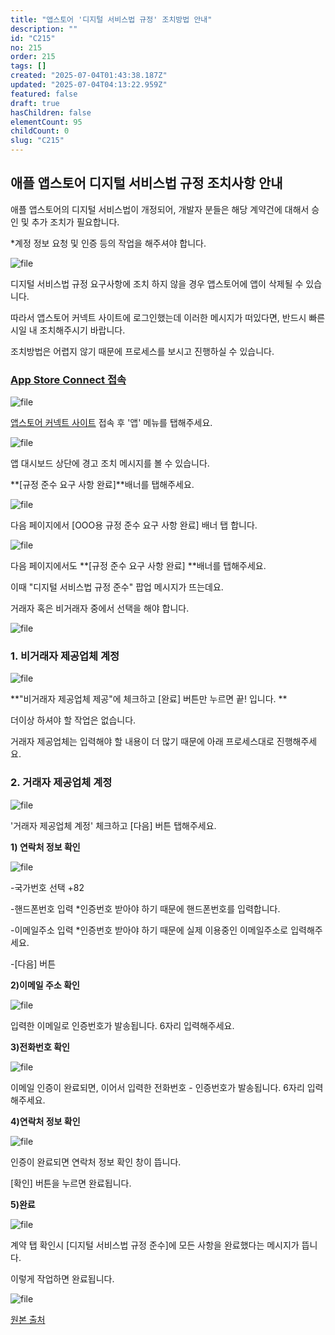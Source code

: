 ```yaml
---
title: "앱스토어 '디지털 서비스법 규정' 조치방법 안내"
description: ""
id: "C215"
no: 215
order: 215
tags: []
created: "2025-07-04T01:43:38.187Z"
updated: "2025-07-04T04:13:22.959Z"
featured: false
draft: true
hasChildren: false
elementCount: 95
childCount: 0
slug: "C215"
---
```


## 애플 앱스토어 디지털 서비스법 규정 조치사항 안내



애플 앱스토어의 디지털 서비스법이 개정되어, 개발자 분들은 해당 계약건에 대해서 승인 및 추가 조치가 필요합니다.

*계정 정보 요청 및 인증 등의 작업을 해주셔야 합니다.

![file](/images/95efdf0a5a0fb32e2e0e5e45c9e40060.jpg)

디지털 서비스법 규정 요구사항에 조치 하지 않을 경우 앱스토어에 앱이 삭제될 수 있습니다.

따라서 앱스토어 커넥트 사이트에 로그인했는데 이러한 메시지가 떠있다면, 반드시 빠른 시일 내 조치해주시기 바랍니다.

조치방법은 어렵지 않기 때문에 프로세스를 보시고 진행하실 수 있습니다.



### [App Store Connect  접속](https://appstoreconnect.apple.com/)



![file](/images/433cefc15d102bd6aec0a8b54e31fb23.jpg)

[앱스토어 커넥트 사이트](https://appstoreconnect.apple.com/) 접속 후 '앱' 메뉴를 탭해주세요.



![file](/images/902f790f16d377cfb7875c344be13e7a.jpg)

앱 대시보드 상단에 경고 조치 메시지를 볼 수 있습니다. 

**[규정 준수 요구 사항 완료]**배너를 탭해주세요.



![file](/images/1b5b18b912b81fa473667385133284e2.jpg)

다음 페이지에서 [OOO용 규정 준수 요구 사항 완료] 배너 탭 합니다.



![file](/images/ca15ee58ffbf8bc9dc612e2ea105e701.jpg)

다음 페이지에서도 **[규정 준수 요구 사항 완료] **배너를 탭해주세요.

이때 "디지털 서비스법 규정 준수" 팝업 메시지가 뜨는데요.

거래자 혹은 비거래자 중에서 선택을 해야 합니다.

![file](/images/a847b3271bdf131472d1c60abf2f720c.jpg)



### 1. 비거래자 제공업체 계정



![file](/images/f8d208f819892cf542cabe3fbf8d97bc.jpg)

**"비거래자 제공업체 제공"에 체크하고 [완료] 버튼만 누르면 끝! 입니다. **

더이상 하셔야 할 작업은 없습니다.

거래자 제공업체는 입력해야 할 내용이 더 많기 때문에 아래 프로세스대로 진행해주세요.



### 2. 거래자 제공업체 계정



![file](/images/b60c93c3a591c83eebfa53454e5618ac.jpg)

'거래자 제공업체 계정' 체크하고 [다음] 버튼 탭해주세요.



**1) 연락처 정보 확인**

![file](/images/6e988e0f45be296088ffe3b6d93ca139.jpg)

-국가번호 선택 +82

-핸드폰번호 입력 *인증번호 받아야 하기 때문에 핸드폰번호를 입력합니다.

-이메일주소 입력 *인증번호 받아야 하기 때문에 실제 이용중인 이메일주소로 입력해주세요.

-[다음] 버튼



**2)이메일 주소 확인**

![file](/images/bbe9b437a990cddd0c3fdbd7c657aa58.jpg)

입력한 이메일로 인증번호가 발송됩니다. 6자리 입력해주세요.



**3)전화번호 확인**

![file](/images/5b9504d8d4f9b41124124b41128007f5.jpg)

이메일 인증이 완료되면, 이어서 입력한 전화번호 - 인증번호가 발송됩니다. 6자리 입력해주세요.



**4)연락처 정보 확인**

![file](/images/0897c654c9d12a41b156e945a62509e6.jpg)

인증이 완료되면 연락처 정보 확인 창이 뜹니다.

[확인] 버튼을 누르면 완료됩니다.



**5)완료**

![file](/images/06e8c21ff856193df6296d3ca5fbc931.jpg)

계약 탭 확인시 [디지털 서비스법 규정 준수]에 모든 사항을 완료했다는 메시지가 뜹니다.

이렇게 작업하면 완료됩니다.

![file](/images/c204624413a7d0c93d1abf7c1f41854f.jpg)



[원본 출처](https://documentation.swing2app.co.kr/knowledgebase/appstore/business#id-3)

